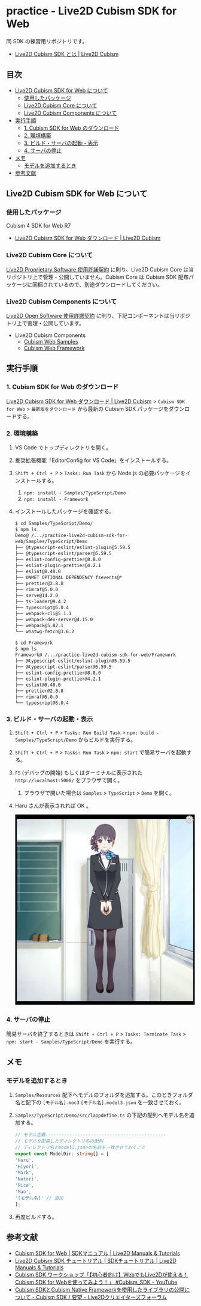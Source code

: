 <!-- omit in toc -->
# practice - Live2D Cubism SDK for Web

同 SDK の練習用リポジトリです。

- [Live2D Cubism SDK とは | Live2D Cubism](https://www.live2d.com/sdk/about/)

<!-- omit in toc -->
## 目次

- [Live2D Cubism SDK for Web について](#live2d-cubism-sdk-for-web-について)
    - [使用したパッケージ](#使用したパッケージ)
    - [Live2D Cubism Core について](#live2d-cubism-core-について)
    - [Live2D Cubism Components について](#live2d-cubism-components-について)
- [実行手順](#実行手順)
    - [1. Cubism SDK for Web のダウンロード](#1-cubism-sdk-for-web-のダウンロード)
    - [2. 環境構築](#2-環境構築)
    - [3. ビルド・サーバの起動・表示](#3-ビルドサーバの起動表示)
    - [4. サーバの停止](#4-サーバの停止)
- [メモ](#メモ)
    - [モデルを追加するとき](#モデルを追加するとき)
- [参考文献](#参考文献)

## Live2D Cubism SDK for Web について

### 使用したパッケージ

Cubism 4 SDK for Web R7

- [Live2D Cubism SDK for Web ダウンロード | Live2D Cubism](https://www.live2d.com/sdk/download/web/)

### Live2D Cubism Core について

[Live2D Proprietary Software 使用許諾契約](https://www.live2d.com/eula/live2d-proprietary-software-license-agreement_jp.html) に則り、Live2D Cubism Core は当リポジトリ上で管理・公開していません。Cubism Core は Cubism SDK 配布パッケージに同梱されているので、別途ダウンロードしてください。

### Live2D Cubism Components について

[Live2D Open Software 使用許諾契約](https://www.live2d.com/eula/live2d-open-software-license-agreement_jp.html) に則り、下記コンポーネントは当リポジトリ上で管理・公開しています。

- Live2D Cubism Components
    - [Cubism Web Samples](https://github.com/Live2D/CubismWebSamples)
    - [Cubism Web Framework](https://github.com/Live2D/CubismWebFramework)

## 実行手順

### 1. Cubism SDK for Web のダウンロード

[Live2D Cubism SDK for Web ダウンロード | Live2D Cubism](https://www.live2d.com/sdk/download/web/) > `Cubism SDK for Web` > `最新版をダウンロード` から最新の Cubism SDK パッケージをダウンロードする。

### 2. 環境構築

1. VS Code でトップディレクトリを開く。
2. 推奨拡張機能「EditorConfig for VS Code」をインストールする。
3. `Shift + Ctrl + P` > `Tasks: Run Task` から Node.js の必要パッケージをインストールする。
    1. `npm: install - Samples/TypeScript/Demo`
    2. `npm: install - Framework`
4. インストールしたパッケージを確認する。

    ```shell
    $ cd Samples/TypeScript/Demo/
    $ npm ls
    Demo@ /.../practice-live2d-cubism-sdk-for-web/Samples/TypeScript/Demo
    ├── @typescript-eslint/eslint-plugin@5.59.5
    ├── @typescript-eslint/parser@5.59.5
    ├── eslint-config-prettier@8.8.0
    ├── eslint-plugin-prettier@4.2.1
    ├── eslint@8.40.0
    ├── UNMET OPTIONAL DEPENDENCY fsevents@*
    ├── prettier@2.8.8
    ├── rimraf@5.0.0
    ├── serve@14.2.0
    ├── ts-loader@9.4.2
    ├── typescript@5.0.4
    ├── webpack-cli@5.1.1
    ├── webpack-dev-server@4.15.0
    ├── webpack@5.82.1
    └── whatwg-fetch@3.6.2
    ```

    ```shell
    $ cd Framework
    $ npm ls
    Framework@ /.../practice-live2d-cubism-sdk-for-web/Framework
    ├── @typescript-eslint/eslint-plugin@5.59.5
    ├── @typescript-eslint/parser@5.59.5
    ├── eslint-config-prettier@8.8.0
    ├── eslint-plugin-prettier@4.2.1
    ├── eslint@8.40.0
    ├── prettier@2.8.8
    ├── rimraf@5.0.0
    └── typescript@5.0.4
    ```

### 3. ビルド・サーバの起動・表示

1. `Shift + Ctrl + P` > `Tasks: Run Build Task` > `npm: build - Samples/TypeScript/Demo` からビルドを実行する。
2. `Shift + Ctrl + P` > `Tasks: Run Task` > `npm: start` で簡易サーバを起動する。
3. `F5` (デバッグの開始) もしくはターミナルに表示された `http://localhost:5000/` をブラウザで開く。
    1. ブラウザで開いた場合は `Samples` > `TypeScript` > `Demo` を開く。
4. Haru さんが表示されれば OK 。

    ![haru](images/haru.png)

### 4. サーバの停止

簡易サーバを終了するときは `Shift + Ctrl + P` > `Tasks: Terminate Task` > `npm: start - Samples/TypeScript/Demo` を実行する。

## メモ

### モデルを追加するとき

1. `Samples/Resources` 配下へモデルのフォルダを追加する。このときフォルダ名と配下の `[モデル名].moc3` `[モデル名].model3.json` を一致させておく。
2. `Samples/TypeScript/Demo/src/lappdefine.ts` の下記の配列へモデル名を追加する。

    ```ts
    // モデル定義---------------------------------------------
    // モデルを配置したディレクトリ名の配列
    // ディレクトリ名とmodel3.jsonの名前を一致させておくこと
    export const ModelDir: string[] = [
    'Haru',
    'Hiyori',
    'Mark',
    'Natori',
    'Rice',
    'Mao',
    '[モデル名]' // 追加
    ];
    ```

3. 再度ビルドする。

## 参考文献

- [Cubism SDK for Web | SDKマニュアル | Live2D Manuals & Tutorials](https://docs.live2d.com/cubism-sdk-manual/cubism-sdk-for-web/)
- [Live2D Cubism SDK チュートリアル | SDKチュートリアル | Live2D Manuals & Tutorials](https://docs.live2d.com/cubism-sdk-tutorials/top/)
- [Cubism SDK ワークショップ「【初心者向け】WebでもLive2Dが使える！Cubism SDK for Webを使ってみよう！」 #Cubism_SDK - YouTube](https://www.youtube.com/watch?v=tQdkFvw7X-E)
- [Cubism SDKとCubism Native Frameworkを使用したライブラリの公開について - Cubism SDK / 要望 - Live2Dクリエイターズフォーラム](https://creatorsforum.live2d.com/t/topic/1942)
